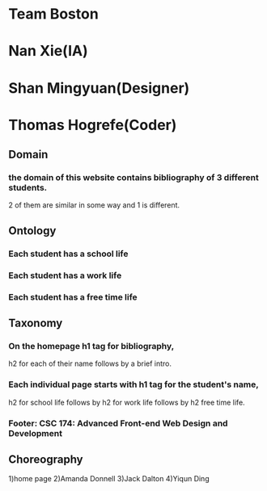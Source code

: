 # Team Boston 
# Nan Xie(IA)
# Shan Mingyuan(Designer)
# Thomas Hogrefe(Coder)

## Domain
### the domain of this website contains bibliography of 3 different students. 
2 of them are similar in some way and 1 is different.

## Ontology
 ### Each student has a school life 
 ### Each student has a work life
 ### Each student has a free time life

## Taxonomy
### On the homepage h1 tag for bibliography,
h2 for each of their name follows by a brief intro.

### Each individual page starts with h1 tag for the student's name, 
h2 for school life follows by h2 for work life follows by h2 free time life.
### Footer: CSC 174: Advanced Front-end Web Design and Development


## Choreography
 1)home page 
 2)Amanda Donnell
 3)Jack Dalton
 4)Yiqun Ding

